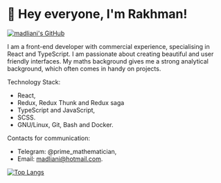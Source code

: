 # 👋 Hey everyone, I'm Rakhman!

[![madliani's GitHub](https://img.shields.io/badge/GitHub-181717.svg?style=for-the-badge&logo=GitHub&logoColor=white)](https://github.com/madliani)

I am a front-end developer with commercial experience, specialising in React and TypeScript. I am passionate about creating beautiful and user friendly interfaces. My maths background gives me a strong analytical background, which often comes in handy on projects.

Technology Stack:

* React,
* Redux, Redux Thunk and Redux saga
* TypeScript and JavaScript,
* SCSS.
* GNU/Linux, Git, Bash and Docker.

Contacts for communication:

* Telegram: @prime_mathematician,
* Email: madliani@hotmail.com.
<!-- ![GitHub stats](https://github-readme-stats.vercel.app/api?username=madliani&show_icons=true&theme=react&bg_color=22272E&count_private=true) -->
[![Top Langs](https://github-readme-stats.vercel.app/api/top-langs/?username=madliani&layout=compact&theme=react&bg_color=22272E&langs_count=8)](https://github.com/madliani)
